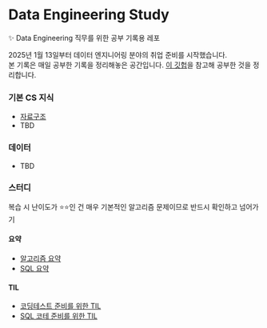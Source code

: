 # Data Engineering Study
✨ Data Engineering 직무를 위한 공부 기록용 레포

2025년 1월 13일부터 데이터 엔지니어링 분야의 취업 준비를 시작했습니다.  
본 기록은 매일 공부한 기록을 정리해놓은 공간입니다. [이 깃헙](https://github.com/yansfil/data-engineering-study)을 참고해 공부한 것을 정리합니다. 

### 기본 CS 지식 
- [자료구조](/computer-science/data-structure.md)
- TBD

### 데이터 
- TBD

### 스터디

복습 시 난이도가 ⭐️⭐️인 건 매우 기본적인 알고리즘 문제이므로 반드시 확인하고 넘어가기 

#### 요약

- [알고리즘 요약](/coding-test/algorithm-summary.md)
- [SQL 요약](/coding-test/sql-summary.md)

#### TIL
- [코딩테스트 준비를 위한 TIL](/coding-test/Algorithm-TIL)
- [SQL 코테 준비를 위한 TIL](/coding-test/SQL-TIL)
